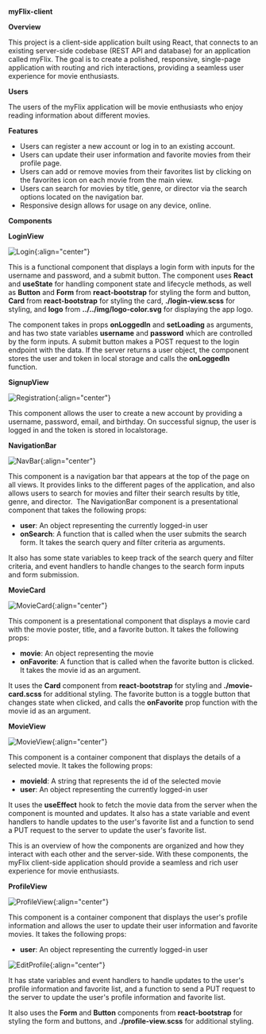 **myFlix-client**

**Overview**

This project is a client-side application built using React, that connects to an existing server-side codebase (REST API and database) for an application called myFlix. The goal is to create a polished, responsive, single-page application with routing and rich interactions, providing a seamless user experience for movie enthusiasts.

**Users**

The users of the myFlix application will be movie enthusiasts who enjoy reading information about different movies.

**Features**

- Users can register a new account or log in to an existing account.
- Users can update their user information and favorite movies from their profile page.
- Users can add or remove movies from their favorites list by clicking on the favorites icon on each movie from the main view.
- Users can search for movies by title, genre, or director via the search options located on the navigation bar.
- Responsive design allows for usage on any device, online.

**Components**

**LoginView**

![Login](/src/img/LoginCard.jpg){:align="center"}

This is a functional component that displays a login form with inputs for the username and password, and a submit button. The component uses **React** and **useState** for handling component state and lifecycle methods, as well as **Button** and **Form** from **react-bootstrap** for styling the form and button, **Card** from **react-bootstrap** for styling the card, **./login-view.scss** for styling, and **logo** from **../../img/logo-color.svg** for displaying the app logo.

The component takes in props **onLoggedIn** and **setLoading** as arguments, and has two state variables **username** and **password** which are controlled by the form inputs. A submit button makes a POST request to the login endpoint with the data. If the server returns a user object, the component stores the user and token in local storage and calls the **onLoggedIn** function.

**SignupView**

![Registration](/src/img/RegistrationCard.jpg){:align="center"}

This component allows the user to create a new account by providing a username, password, email, and birthday. On successful signup, the user is logged in and the token is stored in localstorage.

**NavigationBar**

![NavBar](/src/img/NavigationBar.jpg){:align="center"}

This component is a navigation bar that appears at the top of the page on all views. It provides links to the different pages of the application, and also allows users to search for movies and filter their search results by title, genre, and director.  The NavigationBar component is a presentational component that takes the following props:

- **user**: An object representing the currently logged-in user
- **onSearch**: A function that is called when the user submits the search form. It takes the search query and filter criteria as arguments.

It also has some state variables to keep track of the search query and filter criteria, and event handlers to handle changes to the search form inputs and form submission.

**MovieCard**

![MovieCard](/src/img/MovieCard.jpg){:align="center"}

This component is a presentational component that displays a movie card with the movie poster, title, and a favorite button. It takes the following props:

- **movie**: An object representing the movie
- **onFavorite**: A function that is called when the favorite button is clicked. It takes the movie id as an argument.

It uses the **Card** component from **react-bootstrap** for styling and **./movie-card.scss** for additional styling. The favorite button is a toggle button that changes state when clicked, and calls the **onFavorite** prop function with the movie id as an argument.

**MovieView**

![MovieView](/src/img/MovieView.jpg){:align="center"}

This component is a container component that displays the details of a selected movie. It takes the following props:

- **movieId**: A string that represents the id of the selected movie
- **user**: An object representing the currently logged-in user

It uses the **useEffect** hook to fetch the movie data from the server when the component is mounted and updates. It also has a state variable and event handlers to handle updates to the user's favorite list and a function to send a PUT request to the server to update the user's favorite list.

This is an overview of how the components are organized and how they interact with each other and the server-side. With these components, the myFlix client-side application should provide a seamless and rich user experience for movie enthusiasts.

**ProfileView**

![ProfileView](/src/img/ProfileView.jpg){:align="center"}

This component is a container component that displays the user's profile information and allows the user to update their user information and favorite movies. It takes the following props:

- **user**: An object representing the currently logged-in user

![EditProfile](/src/img/EditProfile.jpg){:align="center"}

It has state variables and event handlers to handle updates to the user's profile information and favorite list, and a function to send a PUT request to the server to update the user's profile information and favorite list.

It also uses the **Form** and **Button** components from **react-bootstrap** for styling the form and buttons, and **./profile-view.scss** for additional styling.
